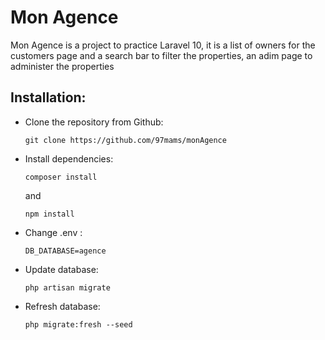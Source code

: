# Mon Agence
 
Mon Agence is a project to practice Laravel 10, it is a list of owners for the customers page and a search bar to filter the properties, an adim page to administer the properties

## Installation:

- Clone the repository from Github:
  ```
  git clone https://github.com/97mams/monAgence
  ```
- Install dependencies:
  ```
  composer install
  ```
  and
  ```
  npm install
  ```
- Change .env :
  ```
  DB_DATABASE=agence
  ```
- Update database:
  ```
  php artisan migrate
  ```
- Refresh database:
  ```
  php migrate:fresh --seed
  ```